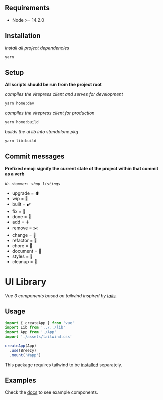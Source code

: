## Requirements

- Node >= 14.2.0

## Installation

_install all project dependencies_

```bash
yarn
```

## Setup

**All scripts should be run from the project root**

_compiles the vitepress client and serves for development_

```bash
yarn home:dev
```

_compiles the vitepress client for production_

```bash
yarn home:build
```

_builds the ui lib into standalone pkg_

```bash
yarn lib:build
```

<!-- *For application l8r -->
<!-- _compiles and minifies the client and sever for production_

```bash
yarn build
```

_start the server for production_

```bash
yarn serve
``` -->

## Commit messages

**Prefixed emoji signify the current state of the project within that commit as a verb**

_ie. `:hammer: shop listings`_

- upgrade = :arrow_up:
- wip = :hammer:
- built = :heavy_check_mark:
- fix = :bug:
- done = :100:
- add = :heavy_plus_sign:
- remove = :scissors:
- change = :nut_and_bolt:
- refactor = :pencil:
- chore = :wrench:
- document = :book:
- styles = :art:
- cleanup = :broom:

# UI Library

_Vue 3 components based on tailwind inspired by [tails](https://devdojo.com/tailwindcss/components)._

## Usage

```js
import { createApp } from 'vue'
import Lib from '../../lib'
import App from './App'
import './assets/tailwind.css'

createApp(App)
  .use(Breezy)
  .mount('#app')
```

This package requires tailwind to be [installed](https://tailwindcss.com/docs/installation) separately.

## Examples

Check the [docs](https://breezy.vercel.app) to see example components.
